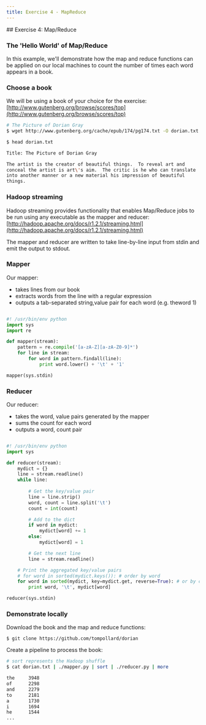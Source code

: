 ```yaml
---
title: Exercise 4 - MapReduce
---
```


## Exercise 4: Map/Reduce

### The 'Hello World' of Map/Reduce

In this example, we'll demonstrate how the map and reduce functions can be applied on our local machines to count the number of times each word appears in a book.

### Choose a book

We will be using a book of your choice for the exercise: 
[http://www.gutenberg.org/browse/scores/top](http://www.gutenberg.org/browse/scores/top)

``` bash
# The Picture of Dorian Gray
$ wget http://www.gutenberg.org/cache/epub/174/pg174.txt -O dorian.txt
```

``` bash
$ head dorian.txt

Title: The Picture of Dorian Gray

The artist is the creator of beautiful things.  To reveal art and
conceal the artist is art\'s aim.  The critic is he who can translate
into another manner or a new material his impression of beautiful
things.
```

### Hadoop streaming

Hadoop streaming provides functionality that enables Map/Reduce jobs to be run using any executable as the mapper and reducer:
[http://hadoop.apache.org/docs/r1.2.1/streaming.html](http://hadoop.apache.org/docs/r1.2.1/streaming.html)

The mapper and reducer are written to take line-by-line input from stdin and emit the output to stdout.

### Mapper

Our mapper:

- takes lines from our book
- extracts words from the line with a regular expression
- outputs a tab-separated string,value pair for each word (e.g. theword  1)

``` python

#! /usr/bin/env python
import sys
import re

def mapper(stream): 
    pattern = re.compile('[a-zA-Z][a-zA-Z0-9]*') 
    for line in stream: 
        for word in pattern.findall(line): 
            print word.lower() + '\t' + '1' 

mapper(sys.stdin)
```

### Reducer

Our reducer:

- takes the word, value pairs generated by the mapper
- sums the count for each word
- outputs a word, count pair

``` python

#! /usr/bin/env python
import sys

def reducer(stream):
    mydict = {}
    line = stream.readline()
    while line:
        
        # Get the key/value pair
        line = line.strip()
        word, count = line.split('\t')
        count = int(count)

        # Add to the dict
        if word in mydict:
            mydict[word] += 1
        else:
            mydict[word] = 1

        # Get the next line
        line = stream.readline()

    # Print the aggregated key/value pairs
    # for word in sorted(mydict.keys()): # order by word
    for word in sorted(mydict, key=mydict.get, reverse=True): # or by count
        print word, '\t', mydict[word]

reducer(sys.stdin)
```

### Demonstrate locally

Download the book and the map and reduce functions:

``` git
$ git clone https://github.com/tompollard/dorian
```

Create a pipeline to process the book:

``` bash
# sort represents the Hadoop shuffle
$ cat dorian.txt | ./mapper.py | sort | ./reducer.py | more

the     3948
of      2298
and     2279
to      2181
a       1730
i       1694
he      1544
...
```
